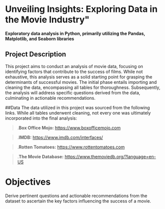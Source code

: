# Unveiling Insights: Exploring Data in the Movie Industry"

**Exploratory data analysis in Python, primarily utilizing the Pandas, Matplotlib, and Seaborn libraries**
## Project Description 

This project aims to conduct an analysis of movie data, focusing on identifying factors that contribute to the success of films. While not exhaustive, this analysis serves as a solid starting point for grasping the determinants of successful movies. The initial phase entails importing and cleaning the data, encompassing all tables for thoroughness. Subsequently, the analysis will address specific questions derived from the data, culminating in actionable recommendations.

##Data
The data utilized in this project was sourced from the following links. While all tables underwent cleaning, not every one was ultimately incorporated into the final analysis:

>.**Box Office Mojo:** https://www.boxofficemojo.com

>.**IMDB:** https://www.imdb.com/interfaces/

>.**Rotten Tomatoes:** https://www.rottentomatoes.com

>.**The Movie Database:** https://www.themoviedb.org/?language=en-US

# Objectives

Derive pertinent questions and actionable recommendations from the dataset to ascertain the key factors influencing the success of a movie.




